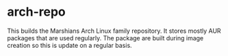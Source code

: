 # arch-repo

This builds the Marshians Arch Linux family repository. It stores
mostly AUR packages that are used regularly. The package are built
during image creation so this is update on a regular basis.
